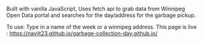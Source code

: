 Built with vanilla JavaScript, Uses fetch api to grab data from Winnipeg Open Data portal and searches for the day/address for the garbage pickup.

To use: 
Type in a name of the week or a winnipeg address.
This page is live : https://navjit23.github.io/garbage-collection-day.github.io/
